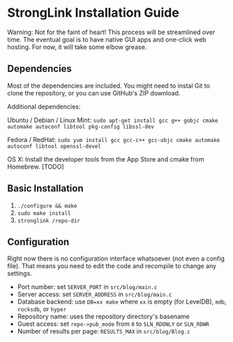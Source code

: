 StrongLink Installation Guide
=============================

Warning: Not for the faint of heart! This process will be streamlined over time. The eventual goal is to have native GUI apps and one-click web hosting. For now, it will take some elbow grease.

Dependencies
------------

Most of the dependencies are included. You might need to instal Git to clone the repository, or you can use GitHub's ZIP download.

Additional dependencies:

Ubuntu / Debian / Linux Mint: `sudo apt-get install gcc g++ gobjc cmake automake autoconf libtool pkg-config libssl-dev`

Fedora / RedHat: `sudo yum install gcc gcc-c++ gcc-objc cmake automake autoconf libtool openssl-devel`

OS X: Install the developer tools from the App Store and cmake from Homebrew. [TODO]

Basic Installation
------------------

1. `./configure && make`
2. `sudo make install`
3. `stronglink /repo-dir`

Configuration
-------------

Right now there is no configuration interface whatsoever (not even a config file). That means you need to edit the code and recompile to change any settings.

- Port number: set `SERVER_PORT` in `src/blog/main.c`
- Server access: set `SERVER_ADDRESS` in `src/blog/main.c`
- Database backend: use `DB=xx make` where `xx` is empty (for LevelDB), `mdb`, `rocksdb`, or `hyper`
- Repository name: uses the repository directory's basename
- Guest access: set `repo->pub_mode` from `0` to `SLN_RDONLY` or `SLN_RDWR`
- Number of results per page: `RESULTS_MAX` in `src/blog/Blog.c`

